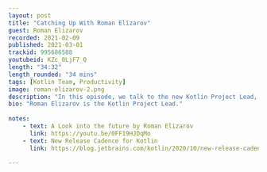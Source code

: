 ```yaml
---
layout: post
title: "Catching Up With Roman Elizarov"
guest: Roman Elizarov
recorded: 2021-02-09
published: 2021-03-01
trackid: 995686588
youtubeid: KZc_0LjF7_Q
length: "34:32"
length_rounded: "34 mins"
tags: [Kotlin Team, Productivity]
image: roman-elizarov-2.png
description: "In this episode, we talk to the new Kotlin Project Lead, Roman Elizarov, who tells us all about the Kotlin team, their areas of focus, and their plans for the future."
bio: "Roman Elizarov is the Kotlin Project Lead."
     
notes:
    - text: A Look into the future by Roman Elizarov
      link: https://youtu.be/0FF19HJDqMo
    - text: New Release Cadence for Kotlin
      link: https://blog.jetbrains.com/kotlin/2020/10/new-release-cadence-for-kotlin-and-the-intellij-kotlin-plugin/

---
```

